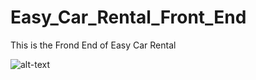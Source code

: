 # Easy_Car_Rental_Front_End
This is the Frond End of Easy Car Rental

![alt-text](https://github.com/lochanathiwanka/Easy_Car_Rental_Front_End/blob/98bb0b9faa69ad499dfa4d19e52294b1a9e2371e/Peek%202021-07-22%2012-46.gif)
